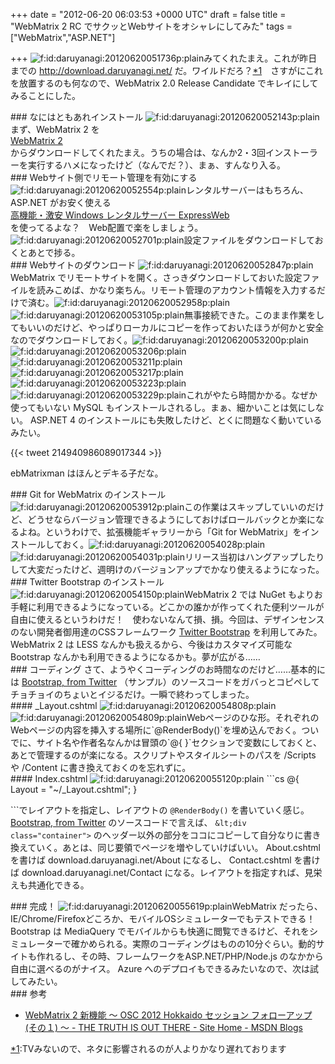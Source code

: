 
+++
date = "2012-06-20 06:03:53 +0000 UTC"
draft = false
title = "WebMatrix 2 RC でサクッとWebサイトをオシャレにしてみた"
tags = ["WebMatrix","ASP.NET"]

+++
<img src="http://cdn-ak.f.st-hatena.com/images/fotolife/d/daruyanagi/20120620/20120620051736.png" alt="f:id:daruyanagi:20120620051736p:plain" title="f:id:daruyanagi:20120620051736p:plain" class="hatena-fotolife"/>みてくれたまえ。これが昨日までの <a href="http://download.daruyanagi.net/">http://download.daruyanagi.net/</a> だ。ワイルドだろ？<a href="#f1" name="fn1" title="TVみないので、ネタに影響されるのが人よりかなり遅れております">*1</a>　さすがにこれを放置するのも何なので、WebMatrix 2.0 Release Candidate でキレイにしてみることにした。

<div class="section">
    ### なにはともあれインストール
    <img src="http://cdn-ak.f.st-hatena.com/images/fotolife/d/daruyanagi/20120620/20120620052143.png" alt="f:id:daruyanagi:20120620052143p:plain" title="f:id:daruyanagi:20120620052143p:plain" class="hatena-fotolife"/>まず、WebMatrix 2 を <a href="http://www.microsoft.com/web/webmatrix/next/">
<br/>
	WebMatrix 2
<br/>
</a> からダウンロードしてくれたまえ。うちの場合は、なんか2・3回インストーラーを実行するハメになったけど（なんでだ？）、まぁ、すんなり入る。

</div>
<div class="section">
    ### Webサイト側でリモート管理を有効にする
    <img src="http://cdn-ak.f.st-hatena.com/images/fotolife/d/daruyanagi/20120620/20120620052554.png" alt="f:id:daruyanagi:20120620052554p:plain" title="f:id:daruyanagi:20120620052554p:plain" class="hatena-fotolife"/>レンタルサーバーはもちろん、ASP.NET がお安く使える <a href="http://www.epw.jp/">
<br/>
	高機能・激安 Windows レンタルサーバー ExpressWeb
<br/>
</a> を使ってるよな？　Web配置で楽をしましょう。<img src="http://cdn-ak.f.st-hatena.com/images/fotolife/d/daruyanagi/20120620/20120620052701.png" alt="f:id:daruyanagi:20120620052701p:plain" title="f:id:daruyanagi:20120620052701p:plain" class="hatena-fotolife"/>設定ファイルをダウンロードしておくとあとで捗る。

</div>
<div class="section">
    ### Webサイトのダウンロード
    <img src="http://cdn-ak.f.st-hatena.com/images/fotolife/d/daruyanagi/20120620/20120620052847.png" alt="f:id:daruyanagi:20120620052847p:plain" title="f:id:daruyanagi:20120620052847p:plain" class="hatena-fotolife"/>WebMatrix でリモートサイトを開く。さっきダウンロードしておいた設定ファイルを読みこめば、かなり楽ちん。リモート管理のアカウント情報を入力するだけで済む。<img src="http://cdn-ak.f.st-hatena.com/images/fotolife/d/daruyanagi/20120620/20120620052958.png" alt="f:id:daruyanagi:20120620052958p:plain" title="f:id:daruyanagi:20120620052958p:plain" class="hatena-fotolife"/><img src="http://cdn-ak.f.st-hatena.com/images/fotolife/d/daruyanagi/20120620/20120620053105.png" alt="f:id:daruyanagi:20120620053105p:plain" title="f:id:daruyanagi:20120620053105p:plain" class="hatena-fotolife"/>無事接続できた。このまま作業をしてもいいのだけど、やっぱりローカルにコピーを作っておいたほうが何かと安全なのでダウンロードしておく。<img src="http://cdn-ak.f.st-hatena.com/images/fotolife/d/daruyanagi/20120620/20120620053200.png" alt="f:id:daruyanagi:20120620053200p:plain" title="f:id:daruyanagi:20120620053200p:plain" class="hatena-fotolife"/><img src="http://cdn-ak.f.st-hatena.com/images/fotolife/d/daruyanagi/20120620/20120620053206.png" alt="f:id:daruyanagi:20120620053206p:plain" title="f:id:daruyanagi:20120620053206p:plain" class="hatena-fotolife"/><img src="http://cdn-ak.f.st-hatena.com/images/fotolife/d/daruyanagi/20120620/20120620053211.png" alt="f:id:daruyanagi:20120620053211p:plain" title="f:id:daruyanagi:20120620053211p:plain" class="hatena-fotolife"/><img src="http://cdn-ak.f.st-hatena.com/images/fotolife/d/daruyanagi/20120620/20120620053217.png" alt="f:id:daruyanagi:20120620053217p:plain" title="f:id:daruyanagi:20120620053217p:plain" class="hatena-fotolife"/><img src="http://cdn-ak.f.st-hatena.com/images/fotolife/d/daruyanagi/20120620/20120620053223.png" alt="f:id:daruyanagi:20120620053223p:plain" title="f:id:daruyanagi:20120620053223p:plain" class="hatena-fotolife"/><img src="http://cdn-ak.f.st-hatena.com/images/fotolife/d/daruyanagi/20120620/20120620053229.png" alt="f:id:daruyanagi:20120620053229p:plain" title="f:id:daruyanagi:20120620053229p:plain" class="hatena-fotolife"/>これがやたら時間かかる。なぜか使ってもいない MySQL もインストールされるし。まぁ、細かいことは気にしない。 ASP.NET 4 のインストールにも失敗したけど、とくに問題なく動いているみたい。

{{< tweet 214940986089017344 >}}

ebMatrixman はほんとデキる子だな。

</div>
<div class="section">
    ### Git for WebMatrix のインストール
    <img src="http://cdn-ak.f.st-hatena.com/images/fotolife/d/daruyanagi/20120620/20120620053912.png" alt="f:id:daruyanagi:20120620053912p:plain" title="f:id:daruyanagi:20120620053912p:plain" class="hatena-fotolife"/>この作業はスキップしていいのだけど、どうせならバージョン管理できるようにしておけばロールバックとか楽になるよね。というわけで、拡張機能ギャラリーから「Git for WebMatrix」をインストールしておく。<img src="http://cdn-ak.f.st-hatena.com/images/fotolife/d/daruyanagi/20120620/20120620054028.png" alt="f:id:daruyanagi:20120620054028p:plain" title="f:id:daruyanagi:20120620054028p:plain" class="hatena-fotolife"/><img src="http://cdn-ak.f.st-hatena.com/images/fotolife/d/daruyanagi/20120620/20120620054031.png" alt="f:id:daruyanagi:20120620054031p:plain" title="f:id:daruyanagi:20120620054031p:plain" class="hatena-fotolife"/>リリース当初はハングアップしたりして大変だったけど、週明けのバージョンアップでかなり使えるようになった。

</div>
<div class="section">
    ### Twitter Bootstrap のインストール
    <img src="http://cdn-ak.f.st-hatena.com/images/fotolife/d/daruyanagi/20120620/20120620054150.png" alt="f:id:daruyanagi:20120620054150p:plain" title="f:id:daruyanagi:20120620054150p:plain" class="hatena-fotolife"/>WebMatrix 2 では NuGet もよりお手軽に利用できるようになっている。どこかの誰かが作ってくれた便利ツールが自由に使えるというわけだ！　使わないなんて損、損。今回は、デザインセンスのない開発者御用達のCSSフレームワーク <a href="http://twitter.github.com/bootstrap/">Twitter Bootstrap</a> を利用してみた。 WebMatrix 2 は LESS なんかも扱えるから、今後はカスタマイズ可能な Bootstrap なんかも利用できるようになるかも。夢が広がる……

</div>
<div class="section">
    ### コーディング
    さて、ようやくコーディングのお時間なのだけど……基本的には <a href="http://twitter.github.com/bootstrap/examples/hero.html">Bootstrap, from Twitter</a> （サンプル）のソースコードをガバっとコピペしてチョチョイのちょいとイジるだけ。一瞬で終わってしまった。

<div class="section">
    #### _Layout.cshtml
    <img src="http://cdn-ak.f.st-hatena.com/images/fotolife/d/daruyanagi/20120620/20120620054808.png" alt="f:id:daruyanagi:20120620054808p:plain" title="f:id:daruyanagi:20120620054808p:plain" class="hatena-fotolife"/><img src="http://cdn-ak.f.st-hatena.com/images/fotolife/d/daruyanagi/20120620/20120620054809.png" alt="f:id:daruyanagi:20120620054809p:plain" title="f:id:daruyanagi:20120620054809p:plain" class="hatena-fotolife"/>Webページのひな形。それぞれのWebページの内容を挿入する場所に`@RenderBody()`を埋め込んでおく。ついでに、サイト名や作者名なんかは冒頭の`@{ }`セクションで変数にしておくと、あとで管理するのが楽になる。スクリプトやスタイルシートのパスを /Scripts や /Content に書き換えておくのを忘れずに。

</div>
<div class="section">
    #### Index.cshtml
    <img src="http://cdn-ak.f.st-hatena.com/images/fotolife/d/daruyanagi/20120620/20120620055120.png" alt="f:id:daruyanagi:20120620055120p:plain" title="f:id:daruyanagi:20120620055120p:plain" class="hatena-fotolife"/>
```cs
@{
    Layout = "~/_Layout.cshtml";
}

```でレイアウトを指定し、レイアウトの `@RenderBody()` を書いていく感じ。 <a href="http://twitter.github.com/bootstrap/examples/hero.html">Bootstrap, from Twitter</a> のソースコードで言えば、 `&lt;div class="container">` のヘッダー以外の部分をココにコピーして自分なりに書き換えていく。あとは、同じ要領でページを増やしていけばいい。 About.cshtml を書けば download.daruyanagi.net/About になるし、 Contact.cshtml を書けば download.daruyanagi.net/Contact になる。レイアウトを指定すれば、見栄えも共通化できる。

</div>
</div>
<div class="section">
    ### 完成！
    <img src="http://cdn-ak.f.st-hatena.com/images/fotolife/d/daruyanagi/20120620/20120620055619.png" alt="f:id:daruyanagi:20120620055619p:plain" title="f:id:daruyanagi:20120620055619p:plain" class="hatena-fotolife"/>WebMatrix だったら、IE/Chrome/Firefoxどころか、モバイルOSシミュレーターでもテストできる！　Bootstrap は MediaQuery でモバイルからも快適に閲覧できるけど、それをシミュレーターで確かめられる。実際のコーディングはものの10分ぐらい。動的サイトも作れるし、その時、フレームワークをASP.NET/PHP/Node.js のなかから自由に選べるのがナイス。 Azure へのデプロイもできるみたいなので、次は試してみたい。

</div>
<div class="section">
    ### 参考
    
<ul>
<li><a href="http://blogs.msdn.com/b/chack/archive/2012/06/19/new-features-webmatrix-2-osc-2012-hokkaido-session-follow-up.aspx">
	WebMatrix 2 新機能 ～ OSC 2012 Hokkaido セッション フォローアップ (その１) ～ - THE TRUTH IS OUT THERE - Site Home - MSDN Blogs
</a></li>
</ul>
</div><div class="footnote">
<a href="#fn1" name="f1" class="footnote-number">*1</a><span class="footnote-delimiter">:</span><span class="footnote-text">TVみないので、ネタに影響されるのが人よりかなり遅れております</span>
</div>

